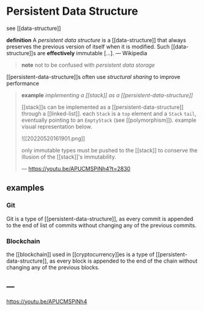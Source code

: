 # Persistent Data Structure

see [[data-structure]]

**definition** A _persistent data structure_ is a [[data-structure]] that always preserves the previous version of itself when it is modified. Such [[data-structure]]s are **effectively** immutable [...]. &mdash; Wikipedia

> **note** not to be confused with _persistent data storage_

[[persistent-data-structure]]s often use _structural sharing_ to improve performance

> **example** _implementing a [[stack]] as a [[persistent-data-structure]]_
>
> [[stack]]s can be implemented as a [[persistent-data-structure]] through a [[linked-list]]. each `Stack` is a `top` element and a `Stack` `tail`, eventually pointing to an `EmptyStack` (see [[polymorphism]]). example visual representation below.
>
> ![[20220520161901.png]]
>
> only immutable types must be pushed to the [[stack]] to conserve the illusion of the [[stack]]'s immutability.
>
> &mdash; <https://youtu.be/APUCMSPiNh4?t=2830>

## examples

### Git

Git is a type of [[persistent-data-structure]], as every commit is appended to the end of list of commits without changing any of the previous commits.

### Blockchain

the [[blockchain]] used in [[cryptocurrency]]es is a type of [[persistent-data-structure]], as every block is appended to the end of the chain without changing any of the previous blocks.

## &mdash;

<https://youtu.be/APUCMSPiNh4>
